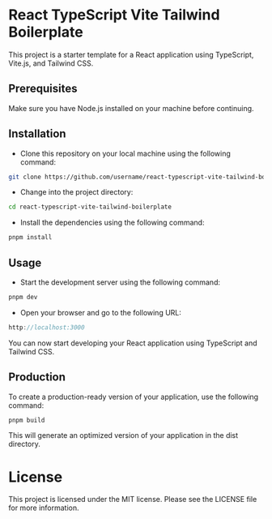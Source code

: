 # React TypeScript Vite Tailwind Boilerplate

This project is a starter template for a React application using TypeScript, Vite.js, and Tailwind CSS.

## Prerequisites

Make sure you have Node.js installed on your machine before continuing.

## Installation
* Clone this repository on your local machine using the following command:
```bash
git clone https://github.com/username/react-typescript-vite-tailwind-boilerplate.git
```

* Change into the project directory:
```bash
cd react-typescript-vite-tailwind-boilerplate
```

* Install the dependencies using the following command:
```bash
pnpm install
```

## Usage
* Start the development server using the following command:
```bash
pnpm dev
```

* Open your browser and go to the following URL:
```javascript
http://localhost:3000
```

You can now start developing your React application using TypeScript and Tailwind CSS.

## Production

To create a production-ready version of your application, use the following command:

```bash
pnpm build
```


This will generate an optimized version of your application in the dist directory.

# License

This project is licensed under the MIT license. Please see the LICENSE file for more information.